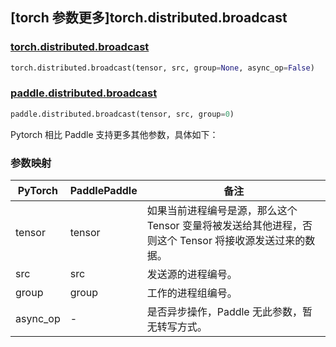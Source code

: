 ## [torch 参数更多]torch.distributed.broadcast

### [torch.distributed.broadcast](https://pytorch.org/docs/stable/distributed.html#torch.distributed.broadcast)

```python
torch.distributed.broadcast(tensor, src, group=None, async_op=False)
```

### [paddle.distributed.broadcast](https://www.paddlepaddle.org.cn/documentation/docs/zh/develop/api/paddle/distributed/broadcast_cn.html)

```python
paddle.distributed.broadcast(tensor, src, group=0)
```

Pytorch 相比 Paddle 支持更多其他参数，具体如下：

### 参数映射

| PyTorch  | PaddlePaddle | 备注                                                                                                   |
| -------- | ------------ | ------------------------------------------------------------------------------------------------------ |
| tensor   | tensor       | 如果当前进程编号是源，那么这个 Tensor 变量将被发送给其他进程，否则这个 Tensor 将接收源发送过来的数据。 |
| src      | src          | 发送源的进程编号。                                                                                     |
| group    | group        | 工作的进程组编号。                                                                                     |
| async_op | -            | 是否异步操作，Paddle 无此参数，暂无转写方式。                      |
